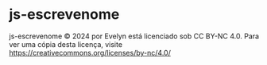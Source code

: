 # js-escrevenome

js-escrevenome © 2024 por Evelyn está licenciado sob CC BY-NC 4.0. Para ver uma cópia desta licença, visite https://creativecommons.org/licenses/by-nc/4.0/

